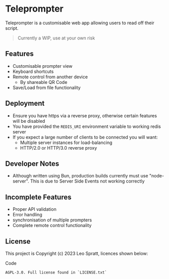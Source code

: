 # Teleprompter
Teleprompter is a customisable web app allowing users to read off their script.

> Currently a WIP, use at your own risk

## Features
- Customisable prompter view
- Keyboard shortcuts
- Remote control from another device
    - By shareable QR Code
- Save/Load from file functionality

## Deployment
- Ensure you have https via a reverse proxy, otherwise certain features will be disabled
- You have provided the `REDIS_URI` environment variable to working redis server
- If you expect a large number of clients to be connected you will want:
    - Multiple server instances for load-balancing
    - HTTP/2.0 or HTTP/3.0 reverse proxy

## Developer Notes
- Although written using Bun, production builds currently must use "node-server". This is due to Server Side Events not working correctly

## Incomplete Features
- Proper API validation
- Error handling
- synchronisation of multiple prompters
- Complete remote control functionality

## License
This project is Copyright (c) 2023 Leo Spratt, licences shown below:

Code

    AGPL-3.0. Full license found in `LICENSE.txt`
